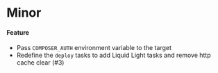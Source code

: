 # Minor

#### Feature

- Pass `COMPOSER_AUTH` environment variable to the target
- Redefine the `deploy` tasks to add Liquid Light tasks and remove http cache clear (#3)
